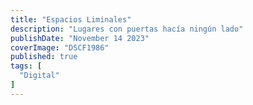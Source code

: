 ```yaml
---
title: "Espacios Liminales"
description: "Lugares con puertas hacía ningún lado"
publishDate: "November 14 2023"
coverImage: "DSCF1986"
published: true
tags: [
  "Digital"
]
---
```


